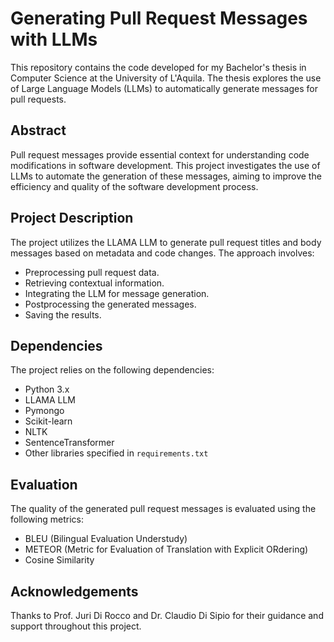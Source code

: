 # Generating Pull Request Messages with LLMs

This repository contains the code developed for my Bachelor's thesis in Computer Science at the University of L'Aquila. The thesis explores the use of Large Language Models (LLMs) to automatically generate messages for pull requests.

## Abstract

Pull request messages provide essential context for understanding code modifications in software development. This project investigates the use of LLMs to automate the generation of these messages, aiming to improve the efficiency and quality of the software development process.

## Project Description

The project utilizes the LLAMA LLM to generate pull request titles and body messages based on metadata and code changes. The approach involves:

* Preprocessing pull request data.
* Retrieving contextual information.
* Integrating the LLM for message generation.
* Postprocessing the generated messages.
* Saving the results.

## Dependencies

The project relies on the following dependencies:

* Python 3.x
* LLAMA LLM
* Pymongo
* Scikit-learn
* NLTK
* SentenceTransformer
* Other libraries specified in `requirements.txt`

## Evaluation

The quality of the generated pull request messages is evaluated using the following metrics:

* BLEU (Bilingual Evaluation Understudy) 
* METEOR (Metric for Evaluation of Translation with Explicit ORdering) 
* Cosine Similarity


## Acknowledgements

Thanks to Prof. Juri Di Rocco and Dr. Claudio Di Sipio for their guidance and support throughout this project.
